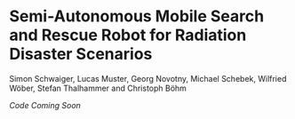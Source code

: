 # Semi-Autonomous Mobile Search and Rescue Robot for Radiation Disaster Scenarios

Simon Schwaiger, Lucas Muster, Georg Novotny, Michael Schebek, Wilfried Wöber, Stefan Thalhammer and Christoph Böhm

*Code Coming Soon*
